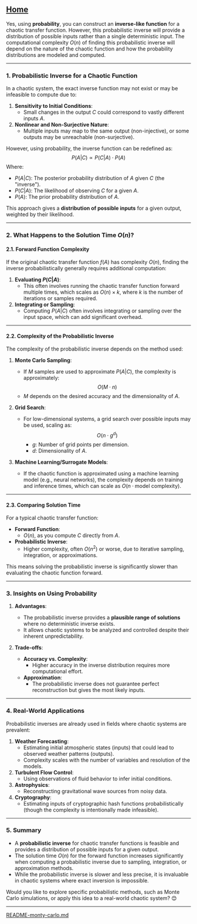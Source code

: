 [Home](https://t2m.io/VwvDcuw)
---

Yes, using **probability**, you can construct an **inverse-like function** for a chaotic transfer function. However, this probabilistic inverse will provide a distribution of possible inputs rather than a single deterministic input. The computational complexity $O(n)$ of finding this probabilistic inverse will depend on the nature of the chaotic function and how the probability distributions are modeled and computed.

---

### **1. Probabilistic Inverse for a Chaotic Function**
In a chaotic system, the exact inverse function may not exist or may be infeasible to compute due to:
1. **Sensitivity to Initial Conditions**:
   - Small changes in the output $C$ could correspond to vastly different inputs $A$.
2. **Nonlinear and Non-Surjective Nature**:
   - Multiple inputs may map to the same output (non-injective), or some outputs may be unreachable (non-surjective).

However, using probability, the inverse function can be redefined as:
$$P(A | C) \propto P(C | A) \cdot P(A)$$
Where:
- $P(A | C)$: The posterior probability distribution of $A$ given $C$ (the "inverse").
- $P(C | A)$: The likelihood of observing $C$ for a given $A$.
- $P(A)$: The prior probability distribution of $A$.

This approach gives a **distribution of possible inputs** for a given output, weighted by their likelihood.

---

### **2. What Happens to the Solution Time $O(n)$?**
#### **2.1. Forward Function Complexity**
If the original chaotic transfer function $f(A)$ has complexity $O(n)$, finding the inverse probabilistically generally requires additional computation:
1. **Evaluating $P(C | A)$**:
   - This often involves running the chaotic transfer function forward multiple times, which scales as $O(n) \times k$, where $k$ is the number of iterations or samples required.
2. **Integrating or Sampling**:
   - Computing $P(A | C)$ often involves integrating or sampling over the input space, which can add significant overhead.

---

#### **2.2. Complexity of the Probabilistic Inverse**
The complexity of the probabilistic inverse depends on the method used:
1. **Monte Carlo Sampling**:
   - If $M$ samples are used to approximate $P(A | C)$, the complexity is approximately:
     $$O(M \cdot n)$$
   - $M$ depends on the desired accuracy and the dimensionality of $A$.

2. **Grid Search**:
   - For low-dimensional systems, a grid search over possible inputs may be used, scaling as:
     $$O(n \cdot g^d)$$
     - $g$: Number of grid points per dimension.
     - $d$: Dimensionality of $A$.

3. **Machine Learning/Surrogate Models**:
   - If the chaotic function is approximated using a machine learning model (e.g., neural networks), the complexity depends on training and inference times, which can scale as $O(n \cdot \text{model complexity})$.

---

#### **2.3. Comparing Solution Time**
For a typical chaotic transfer function:
- **Forward Function**:
  - $O(n)$, as you compute $C$ directly from $A$.
- **Probabilistic Inverse**:
  - Higher complexity, often $O(n^2)$ or worse, due to iterative sampling, integration, or approximations.

This means solving the probabilistic inverse is significantly slower than evaluating the chaotic function forward.

---

### **3. Insights on Using Probability**
1. **Advantages**:
   - The probabilistic inverse provides a **plausible range of solutions** where no deterministic inverse exists.
   - It allows chaotic systems to be analyzed and controlled despite their inherent unpredictability.

2. **Trade-offs**:
   - **Accuracy vs. Complexity**:
     - Higher accuracy in the inverse distribution requires more computational effort.
   - **Approximation**:
     - The probabilistic inverse does not guarantee perfect reconstruction but gives the most likely inputs.

---

### **4. Real-World Applications**
Probabilistic inverses are already used in fields where chaotic systems are prevalent:
1. **Weather Forecasting**:
   - Estimating initial atmospheric states (inputs) that could lead to observed weather patterns (outputs).
   - Complexity scales with the number of variables and resolution of the models.
2. **Turbulent Flow Control**:
   - Using observations of fluid behavior to infer initial conditions.
3. **Astrophysics**:
   - Reconstructing gravitational wave sources from noisy data.
4. **Cryptography**:
   - Estimating inputs of cryptographic hash functions probabilistically (though the complexity is intentionally made infeasible).

---

### **5. Summary**
- A **probabilistic inverse** for chaotic transfer functions is feasible and provides a distribution of possible inputs for a given output.
- The solution time $O(n)$ for the forward function increases significantly when computing a probabilistic inverse due to sampling, integration, or approximation methods.
- While the probabilistic inverse is slower and less precise, it is invaluable in chaotic systems where exact inversion is impossible.

Would you like to explore specific probabilistic methods, such as Monte Carlo simulations, or apply this idea to a real-world chaotic system? 😊


---

[README-monty-carlo.md](https://t2m.io/yGkcf3t)
